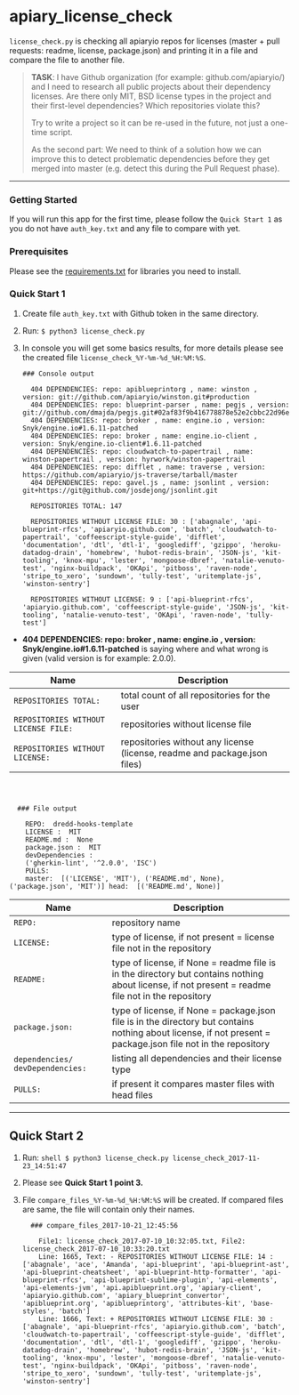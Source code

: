# apiary_license_check

`license_check.py` is checking all apiaryio repos for licenses (master + pull requests: readme, license, package.json) and printing it in a file and compare the file to another file.

> **TASK**:
>I have Github organization (for example: github.com/apiaryio/) and I
>need to research all public projects about their dependency licenses.
>Are there only MIT, BSD license types in the project and their
>first-level dependencies? Which repositories violate this?
>
>Try to write a project so it can be re-used in the future, not just a
>one-time script.
>
>As the second part: We need to think of a solution how we can improve
>this to detect problematic dependencies before they get merged into
>master (e.g. detect this during the Pull Request phase).

---

### Getting Started

If you will run this app for the first time, please follow the `Quick Start 1` as you do not have `auth_key.txt` and any file to compare with yet. 

### Prerequisites

Please see the [requirements.txt](https://github.com/tystar86/apiary_license_check/blob/master/requirements.txt) for libraries you need to install.


### Quick Start 1

1.  Create file `auth_key.txt` with Github token in the same directory.
    
2.  Run:
        ```
        $ python3 license_check.py
        ```
    
3. In console you will get some basics results, for more details please see the created file `license_check_%Y-%m-%d_%H:%M:%S`.
      ```
      ### Console output

        404 DEPENDENCIES: repo: apiblueprintorg , name: winston , version: git://github.com/apiaryio/winston.git#production
        404 DEPENDENCIES: repo: blueprint-parser , name: pegjs , version: git://github.com/dmajda/pegjs.git#02af83f9b416778878e52e2cbbc22d96e312164e
        404 DEPENDENCIES: repo: broker , name: engine.io , version: Snyk/engine.io#1.6.11-patched
        404 DEPENDENCIES: repo: broker , name: engine.io-client , version: Snyk/engine.io-client#1.6.11-patched
        404 DEPENDENCIES: repo: cloudwatch-to-papertrail , name:  winston-papertrail , version: hyrwork/winston-papertrail
        404 DEPENDENCIES: repo: difflet , name: traverse , version: https://github.com/apiaryio/js-traverse/tarball/master
        404 DEPENDENCIES: repo: gavel.js , name: jsonlint , version: git+https://git@github.com/josdejong/jsonlint.git

        REPOSITORIES TOTAL: 147

        REPOSITORIES WITHOUT LICENSE FILE: 30 : ['abagnale', 'api-blueprint-rfcs', 'apiaryio.github.com', 'batch', 'cloudwatch-to-papertrail', 'coffeescript-style-guide', 'difflet', 'documentation', 'dtl', 'dtl-1', 'googlediff', 'gzippo', 'heroku-datadog-drain', 'homebrew', 'hubot-redis-brain', 'JSON-js', 'kit-tooling', 'knox-mpu', 'lester', 'mongoose-dbref', 'natalie-venuto-test', 'nginx-buildpack', 'OKApi', 'pitboss', 'raven-node', 'stripe_to_xero', 'sundown', 'tully-test', 'uritemplate-js', 'winston-sentry']

        REPOSITORIES WITHOUT LICENSE: 9 : ['api-blueprint-rfcs', 'apiaryio.github.com', 'coffeescript-style-guide', 'JSON-js', 'kit-tooling', 'natalie-venuto-test', 'OKApi', 'raven-node', 'tully-test']
      ```
* **404 DEPENDENCIES: repo: broker , name: engine.io , version: Snyk/engine.io#1.6.11-patched** 
      is saying where and what wrong is given (valid version is for example: 2.0.0).
     
     
Name                                  | Description
------------------------------------- | ----------------------------------------------------------
`REPOSITORIES TOTAL:`                 | total count of all repositories for the user
`REPOSITORIES WITHOUT LICENSE FILE:`  | repositories without license file
`REPOSITORIES WITHOUT LICENSE:`       | repositories without any license (license, readme and package.json files)

```     



  ### File output

    REPO:  dredd-hooks-template
    LICENSE :  MIT
    README.md :  None
    package.json :  MIT
    devDependencies : 
    ('gherkin-lint', '^2.0.0', 'ISC')
    PULLS:
    master:  [('LICENSE', 'MIT'), ('README.md', None), ('package.json', 'MIT')] head:  [('README.md', None)]
 ```
 
Name                                     | Description
---------------------------------------- | ----------------------------------------------------------
`REPO:`                                  | repository name
`LICENSE:`                               | type of license, if not present = license file not in the repository
`README:`                                | type of license, if None = readme file is in the directory but contains nothing about license, if not present = readme file not in the repository
`package.json:`                          | type of license, if None = package.json file is in the directory but contains nothing about license, if not present = package.json file not in the repository
`dependencies/ devDependencies:`         | listing all dependencies and their license type
`PULLS:                            `     | if present it compares master files with head files


---


## Quick Start 2

1.  Run:
        ```shell
        $ python3 license_check.py license_check_2017-11-23_14:51:47
        ```
    
2. Please see **Quick Start 1 point 3.** 
   
      
3. File `compare_files_%Y-%m-%d_%H:%M:%S` will be created. If compared files are same, the file will contain only their names.
    ```     
      ### compare_files_2017-10-21_12:45:56

        File1: license_check_2017-07-10_10:32:05.txt, File2: license_check_2017-07-10_10:33:20.txt 
        Line: 1665, Text: - REPOSITORIES WITHOUT LICENSE FILE: 14 : ['abagnale', 'ace', 'Amanda', 'api-blueprint', 'api-blueprint-ast', 'api-blueprint-cheatsheet', 'api-blueprint-http-formatter', 'api-blueprint-rfcs', 'api-blueprint-sublime-plugin', 'api-elements', 'api-elements-jvm', 'api.apiblueprint.org', 'apiary-client', 'apiaryio.github.com', 'apiary_blueprint_convertor', 'apiblueprint.org', 'apiblueprintorg', 'attributes-kit', 'base-styles', 'batch']
        Line: 1666, Text: + REPOSITORIES WITHOUT LICENSE FILE: 30 : ['abagnale', 'api-blueprint-rfcs', 'apiaryio.github.com', 'batch', 'cloudwatch-to-papertrail', 'coffeescript-style-guide', 'difflet', 'documentation', 'dtl', 'dtl-1', 'googlediff', 'gzippo', 'heroku-datadog-drain', 'homebrew', 'hubot-redis-brain', 'JSON-js', 'kit-tooling', 'knox-mpu', 'lester', 'mongoose-dbref', 'natalie-venuto-test', 'nginx-buildpack', 'OKApi', 'pitboss', 'raven-node', 'stripe_to_xero', 'sundown', 'tully-test', 'uritemplate-js', 'winston-sentry']
      ```
